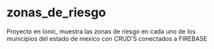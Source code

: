 # zonas_de_riesgo
Proyecto en Ionic, muestra las zonas de riesgo en cada uno de los municipios del estado de mexico con CRUD'S conectados a FIREBASE
